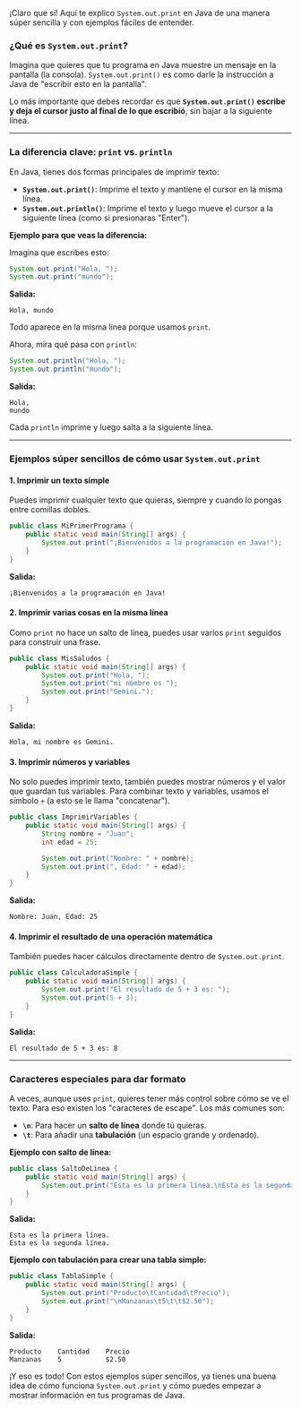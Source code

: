 ¡Claro que sí! Aquí te explico `System.out.print` en Java de una manera súper sencilla y con ejemplos fáciles de entender. 

 ### ¿Qué es `System.out.print`? 

 Imagina que quieres que tu programa en Java muestre un mensaje en la pantalla (la consola). `System.out.print()` es como darle la instrucción a Java de "escribir esto en la pantalla". 

 Lo más importante que debes recordar es que **`System.out.print()` escribe y deja el cursor justo al final de lo que escribió**, sin bajar a la siguiente línea. 

 --- 

 ### La diferencia clave: `print` vs. `println` 

 En Java, tienes dos formas principales de imprimir texto: 

 *  **`System.out.print()`**: Imprime el texto y mantiene el cursor en la misma línea. 
 *  **`System.out.println()`**: Imprime el texto y luego mueve el cursor a la siguiente línea (como si presionaras "Enter"). 

 **Ejemplo para que veas la diferencia:** 

 Imagina que escribes esto: 
 ```java
 System.out.print("Hola, ");
 System.out.print("mundo");
 ``` 
 **Salida:** 
 ```
 Hola, mundo
 ``` 
 Todo aparece en la misma línea porque usamos `print`. 

 Ahora, mira qué pasa con `println`: 
 ```java
 System.out.println("Hola, ");
 System.out.println("mundo");
 ``` 
 **Salida:** 
 ```
 Hola, 
 mundo
 ``` 
 Cada `println` imprime y luego salta a la siguiente línea. 

 --- 

 ### Ejemplos súper sencillos de cómo usar `System.out.print` 

 #### 1. Imprimir un texto simple 

 Puedes imprimir cualquier texto que quieras, siempre y cuando lo pongas entre comillas dobles. 

 ```java
 public class MiPrimerPrograma {
     public static void main(String[] args) {
         System.out.print("¡Bienvenidos a la programación en Java!");
     }
 }
 ``` 
 **Salida:** 
 ```
 ¡Bienvenidos a la programación en Java!
 ``` 

 #### 2. Imprimir varias cosas en la misma línea 

 Como `print` no hace un salto de línea, puedes usar varios `print` seguidos para construir una frase. 

 ```java
 public class MisSaludos {
     public static void main(String[] args) {
         System.out.print("Hola, ");
         System.out.print("mi nombre es ");
         System.out.print("Gemini.");
     }
 }
 ``` 
 **Salida:** 
 ```
 Hola, mi nombre es Gemini.
 ``` 

 #### 3. Imprimir números y variables 

 No solo puedes imprimir texto, también puedes mostrar números y el valor que guardan tus variables. Para combinar texto y variables, usamos el símbolo `+` (a esto se le llama "concatenar"). 

 ```java
 public class ImprimirVariables {
     public static void main(String[] args) {
         String nombre = "Juan";
         int edad = 25;
 
         System.out.print("Nombre: " + nombre);
         System.out.print(", Edad: " + edad);
     }
 }
 ``` 
 **Salida:** 
 ```
 Nombre: Juan, Edad: 25
 ``` 

 #### 4. Imprimir el resultado de una operación matemática 

 También puedes hacer cálculos directamente dentro de `System.out.print`. 

 ```java
 public class CalculadoraSimple {
     public static void main(String[] args) {
         System.out.print("El resultado de 5 + 3 es: ");
         System.out.print(5 + 3);
     }
 }
 ``` 
 **Salida:** 
 ```
 El resultado de 5 + 3 es: 8
 ``` 

 --- 

 ### Caracteres especiales para dar formato 

 A veces, aunque uses `print`, quieres tener más control sobre cómo se ve el texto. Para eso existen los "caracteres de escape". Los más comunes son: 

 *  **`\n`**: Para hacer un **salto de línea** donde tú quieras. 
 *  **`\t`**: Para añadir una **tabulación** (un espacio grande y ordenado). 

 **Ejemplo con salto de línea:** 

 ```java
 public class SaltoDeLinea {
     public static void main(String[] args) {
         System.out.print("Esta es la primera línea.\nEsta es la segunda línea.");
     }
 }
 ``` 
 **Salida:** 
 ```
 Esta es la primera línea.
 Esta es la segunda línea.
 ``` 

 **Ejemplo con tabulación para crear una tabla simple:** 

 ```java
 public class TablaSimple {
     public static void main(String[] args) {
         System.out.print("Producto\tCantidad\tPrecio");
         System.out.print("\nManzanas\t5\t\t$2.50");
     }
 }
 ``` 
 **Salida:** 
 ```
 Producto    Cantidad    Precio
 Manzanas    5           $2.50
 ``` 

 ¡Y eso es todo! Con estos ejemplos súper sencillos, ya tienes una buena idea de cómo funciona `System.out.print` y cómo puedes empezar a mostrar información en tus programas de Java.